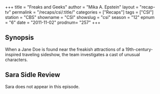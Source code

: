+++
title = "Freaks and Geeks"
author = "Mika A. Epstein"
layout = "recap-tv"
permalink = "/recaps/csi/:title/"
categories = ["Recaps"]
tags = ["CSI"]
station = "CBS"
showname = "CSI"
showslug = "csi"
season = "12"
epnum = "6"
date = "2011-11-02"
prodnum= "257"
+++

## Synopsis

When a Jane Doe is found near the freakish attractions of a 19th-century-inspired traveling sideshow, the team investigates a cast of unusual characters.

## Sara Sidle Review

Sara does not appear in this episode.
